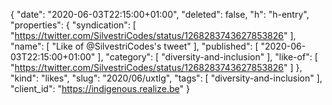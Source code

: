 {
  "date": "2020-06-03T22:15:00+01:00",
  "deleted": false,
  "h": "h-entry",
  "properties": {
    "syndication": [
      "https://twitter.com/SilvestriCodes/status/1268283743627853826"
    ],
    "name": [
      "Like of @SilvestriCodes's tweet"
    ],
    "published": [
      "2020-06-03T22:15:00+01:00"
    ],
    "category": [
      "diversity-and-inclusion"
    ],
    "like-of": [
      "https://twitter.com/SilvestriCodes/status/1268283743627853826"
    ]
  },
  "kind": "likes",
  "slug": "2020/06/uxtlg",
  "tags": [
    "diversity-and-inclusion"
  ],
  "client_id": "https://indigenous.realize.be"
}
